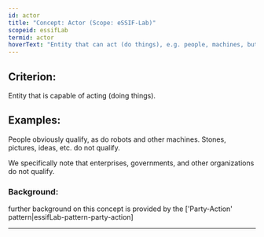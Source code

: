 ```yaml
---
id: actor
title: "Concept: Actor (Scope: eSSIF-Lab)"
scopeid: essifLab
termid: actor
hoverText: "Entity that can act (do things), e.g. people, machines, but not organizations."
---
```


## Criterion:
Entity that is capable of acting (doing things).

## Examples:
People obviously qualify, as do robots and other machines. Stones, pictures, ideas, etc. do not qualify.

We specifically note that enterprises, governments, and other organizations do not qualify. 

### Background:
further background on this concept is provided by the ['Party-Action' pattern|essifLab-pattern-party-action]

---
[^1]: Reasoning means: inferring conclusions from data, regardless of the kind of logic that is being used, or whether the reasoning is coherent, or consistent.

[^2]: This means that the party can do this all by itself. For humans, the rights for this are laid down e.g. in the [ECHR](https://www.echr.coe.int "European Convention of Human Rights") ([ECHR articles 9-11](https://www.echr.coe.int/Documents/Convention_ENG.pdf))

[^3]: While the case can be made that (some) electronic components can reason, they do not do so in a self-sovereign fashion as intended by this definition. We do not want to discuss AI-equipment here.